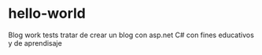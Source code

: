 # hello-world
Blog work tests 
tratar de crear un blog con asp.net C# con fines educativos y de aprendisaje 
